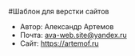 #Шаблон для верстки сайтов

- Автор: Александр Артемов
- Почта: ava-web.site@yandex.ru
- Сайт: https://artemof.ru